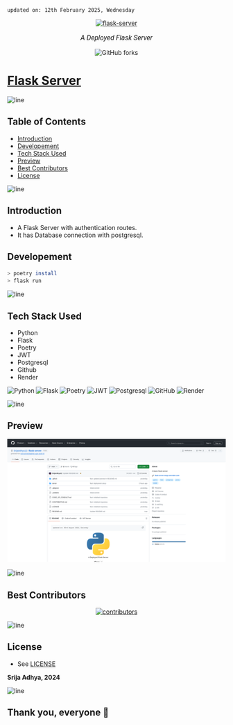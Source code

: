     updated on: 12th February 2025, Wednesday

<div align=center>
    <a href="https://github.com/SrijaAdhya12/flask-server">
        <img width="200" src="https://cdn.freebiesupply.com/logos/large/2x/python-5-logo-png-transparent.png" alt="flask-server">
    </a>
    <p style="font-family: roboto, calibri; font-size:12pt; font-style:italic"> A Deployed Flask Server </p>
    <a src="https://github.com/SrijaAdhya12/flask-server/forks">
        <img alt="GitHub forks" src="https://img.shields.io/github/forks/SrijaAdhya12/flask-server">
    </a>
</div>

# [Flask Server](https://github.com/SrijaAdhya12/flask-server)

![line]

## Table of Contents

- [Introduction](#introduction)
- [Developement](#developement)
- [Tech Stack Used](#tech-stack-used)
- [Preview](#preview)
- [Best Contributors](#best-contributors)
- [License](#license)

![line]

## Introduction

- A Flask Server with authentication routes.
- It has Database connection with postgresql.

## Developement

```sh
> poetry install
> flask run 
```

![line]

## Tech Stack Used

- Python
- Flask
- Poetry
- JWT
- Postgresql
- Github
- Render

![Python](https://img.shields.io/badge/python-%23323330.svg?style=for-the-badge&logo=python&logoColor=%23F7DF1E) ![Flask](https://img.shields.io/badge/flask-%23000000.svg?style=for-the-badge&logo=flask&logoColor=white) ![Poetry](https://img.shields.io/badge/poetry-%23000000.svg?style=for-the-badge&logo=poetry&logoColor=white) ![JWT](https://img.shields.io/badge/json%20web%20tokens-323330?style=for-the-badge&logo=json-web-tokens&logoColor=pink) ![Postgresql](https://img.shields.io/badge/postgresql-1A2B34?style=for-the-badge&logo=postgresql&logoColor=pink) ![GitHub](https://img.shields.io/badge/github-%23121011.svg?style=for-the-badge&logo=github&logoColor=white) ![Render](https://img.shields.io/badge/render-%23ffffff.svg?style=for-the-badge&logo=render&logoColor=151515) 

![line]

## Preview

![Snapshot](.github/preview.png)

![line]

## Best Contributors

<div align="center">
    <a href="https://github.com/SrijaAdhya12/flask-server/graphs/contributors">
        <img src="https://contrib.rocks/image?repo=SrijaAdhya12/flask-server" alt="contributors"/>
    </a>
</div>

![line]

## License

- See [LICENSE]

**Srija Adhya, 2024**

![line]

## Thank you, everyone 💚

[icons]: https://icons8.com/
[markdown-badges]: https://github.com/Ileriayo/markdown-badges
[line]: https://user-images.githubusercontent.com/75939390/137615281-3a875960-92cc-407f-97fe-fd2319bdb252.png
[License]: https://github.com/SrijaAdhya12/flask-server/blob/main/LICENSE

<!-- 12/02/25 -->
